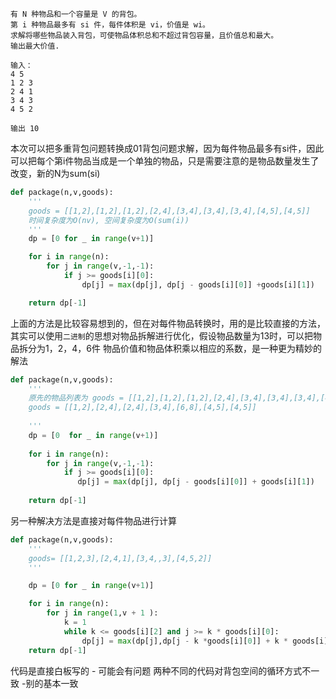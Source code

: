    有 N 种物品和一个容量是 V 的背包。
    第 i 种物品最多有 si 件，每件体积是 vi，价值是 wi。
    求解将哪些物品装入背包，可使物品体积总和不超过背包容量，且价值总和最大。
    输出最大价值.
    
    输入：
    4 5
    1 2 3
    2 4 1
    3 4 3
    4 5 2
    
    输出 10 
    
本次可以把多重背包问题转换成01背包问题求解，因为每件物品最多有si件，因此可以把每个第i件物品当成是一个单独的物品，只是需要注意的是物品数量发生了改变，新的N为sum(si)

```python 
def package(n,v,goods):
    '''
    goods = [[1,2],[1,2],[1,2],[2,4],[3,4],[3,4],[3,4],[4,5],[4,5]]
    时间复杂度为O(nv), 空间复杂度为O(sum(i))
    '''
    dp = [0 for _ in range(v+1)]

    for i in range(n):
        for j in range(v,-1,-1):
            if j >= goods[i][0]:
                dp[j] = max(dp[j], dp[j - goods[i][0]] +goods[i][1])

    return dp[-1]
 ```
 上面的方法是比较容易想到的，但在对每件物品转换时，用的是比较直接的方法，其实可以使用`二进制`的思想对物品拆解进行优化，假设物品数量为13时，可以把物品拆分为1，2，4，6件
 物品价值和物品体积乘以相应的系数，是一种更为精妙的解法
 ```python
 def package(n,v,goods):
     '''
     原先的物品列表为 goods = [[1,2],[1,2],[1,2],[2,4],[3,4],[3,4],[3,4],[4,5],[4,5]] 使用二进制的思想可以转换为
     goods = [[1,2],[2,4],[2,4],[3,4],[6,8],[4,5],[4,5]]
     
     '''
     dp = [0  for _ in range(v+1)]
     
     for i in range(n):
         for j in range(v,-1,-1):
             if j >= goods[i][0]:
                dp[j] = max(dp[j], dp[j - goods[i][0]] + goods[i][1])
                
     return dp[-1]
 
 ```
 
 
 
另一种解决方法是直接对每件物品进行计算
```python 
def package(n,v,goods):
    '''
    goods= [[1,2,3],[2,4,1],[3,4,,3],[4,5,2]]
    '''

    dp = [0 for _ in range(v+1)]

    for i in range(n):
        for j in range(1,v + 1 ):
            k = 1 
            while k <= goods[i][2] and j >= k * goods[i][0]:
                dp[j] = max(dp[j],dp[j - k *goods[i][0]] + k * goods[i][1])
    return dp[-1]
```
    
 代码是直接白板写的 - 可能会有问题
 两种不同的代码对背包空间的循环方式不一致 -别的基本一致
